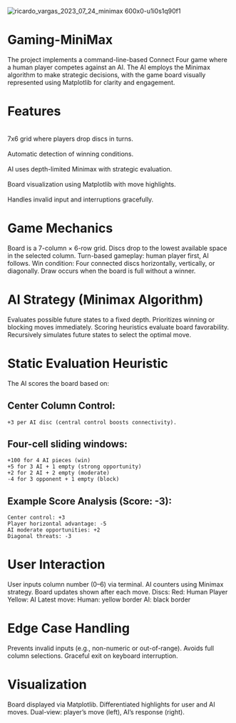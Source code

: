 ![ricardo_vargas_2023_07_24_minimax 600x0-u1i0s1q90f1](https://github.com/user-attachments/assets/cea20b2d-55b4-4097-869e-5262c919b1fd)

# Gaming-MiniMax
The project implements a command-line-based Connect Four game where a human player competes against an AI. The AI employs the Minimax algorithm to make strategic decisions, with the game board visually represented using Matplotlib for clarity and engagement.

# Features
<br>7x6 grid where players drop discs in turns.</br>
<br>Automatic detection of winning conditions.</br>
<br>AI uses depth-limited Minimax with strategic evaluation.</br>
<br>Board visualization using Matplotlib with move highlights.</br>
<br>Handles invalid input and interruptions gracefully.</br>

# Game Mechanics
Board is a 7-column × 6-row grid.
Discs drop to the lowest available space in the selected column.
Turn-based gameplay: human player first, AI follows.
Win condition: Four connected discs horizontally, vertically, or diagonally.
Draw occurs when the board is full without a winner.

# AI Strategy (Minimax Algorithm)
Evaluates possible future states to a fixed depth.
Prioritizes winning or blocking moves immediately.
Scoring heuristics evaluate board favorability.
Recursively simulates future states to select the optimal move.

# Static Evaluation Heuristic
The AI scores the board based on:
## Center Column Control: 
    +3 per AI disc (central control boosts connectivity).
## Four-cell sliding windows:
    +100 for 4 AI pieces (win)
    +5 for 3 AI + 1 empty (strong opportunity)
    +2 for 2 AI + 2 empty (moderate)
    -4 for 3 opponent + 1 empty (block)
## Example Score Analysis (Score: -3):
    Center control: +3
    Player horizontal advantage: -5
    AI moderate opportunities: +2
    Diagonal threats: -3

# User Interaction
User inputs column number (0–6) via terminal.
AI counters using Minimax strategy.
Board updates shown after each move.
Discs:
    Red: Human Player
    Yellow: AI
Latest move:
    Human: yellow border
    AI: black border

# Edge Case Handling
Prevents invalid inputs (e.g., non-numeric or out-of-range).
Avoids full column selections.
Graceful exit on keyboard interruption.

# Visualization
Board displayed via Matplotlib.
Differentiated highlights for user and AI moves.
Dual-view: player’s move (left), AI’s response (right).
